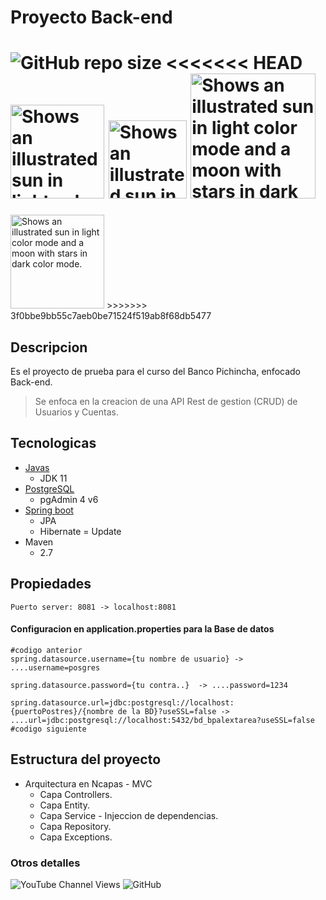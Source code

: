 # **Proyecto Back-end**
![GitHub repo size](https://img.shields.io/github/repo-size/alex-vinicio/backtarea)
<picture>
<<<<<<< HEAD
  <source media="(prefers-color-scheme: dark)" srcset="https://i.blogs.es/53044d/java/1366_521.jpg">
  <source media="(prefers-color-scheme: light)" srcset="https://i.blogs.es/53044d/java/1366_521.jpg">
  <img style="width:150px" alt="Shows an illustrated sun in light color mode and a moon with stars in dark color mode." src="https://i.blogs.es/53044d/java/1366_521.jpg">
</picture>
<picture>
  <source media="(prefers-color-scheme: dark)" srcset="https://ubunlog.com/wp-content/uploads/2018/07/postgresql.jpeg">
  <source media="(prefers-color-scheme: light)" srcset="https://ubunlog.com/wp-content/uploads/2018/07/postgresql.jpeg">
  <img style="width:125px" alt="Shows an illustrated sun in light color mode and a moon with stars in dark color mode." src="https://ubunlog.com/wp-content/uploads/2018/07/postgresql.jpeg">
</picture>
<picture>
  <source media="(prefers-color-scheme: dark)" srcset="https://showmysolution.com/wp-content/uploads/2019/04/1_jMQ9lkY5SBnbcOlJB4aizg.png">
  <source media="(prefers-color-scheme: light)" srcset="https://showmysolution.com/wp-content/uploads/2019/04/1_jMQ9lkY5SBnbcOlJB4aizg.png">
  <img style="width:200px" alt="Shows an illustrated sun in light color mode and a moon with stars in dark color mode." src="https://showmysolution.com/wp-content/uploads/2019/04/1_jMQ9lkY5SBnbcOlJB4aizg.png">
=======

  <img style="width:150px" alt="Shows an illustrated sun in light color mode and a moon with stars in dark color mode." src="https://cdn-icons-png.flaticon.com/512/226/226777.png">
>>>>>>> 3f0bbe9bb55c7aeb0be71524f519ab8f68db5477
</picture>

## **Descripcion**
Es el proyecto de prueba para el curso del Banco Pichincha, enfocado Back-end.
> Se enfoca en la creacion de una API Rest de gestion (CRUD) de Usuarios y Cuentas.

## Tecnologicas
- [Javas](https://www.oracle.com/java/technologies/javase/jdk11-archive-downloads.html)
    - JDK 11
- [PostgreSQL](https://www.postgresql.org/download/)
    - pgAdmin 4 v6
- [Spring boot](https://start.spring.io/)
    - JPA
    - Hibernate = Update
- Maven
    - 2.7
## Propiedades

```properties
Puerto server: 8081 -> localhost:8081
````
#### Configuracion en application.properties para la Base de datos
```properties
#codigo anterior
spring.datasource.username={tu nombre de usuario} -> ....username=posgres

spring.datasource.password={tu contra..}  -> ....password=1234

spring.datasource.url=jdbc:postgresql://localhost:{puertoPostres}/{nombre de la BD}?useSSL=false -> 
....url=jdbc:postgresql://localhost:5432/bd_bpalextarea?useSSL=false
#codigo siguiente
```
## **Estructura del proyecto**
- Arquitectura en Ncapas - MVC
  - Capa Controllers.
  - Capa Entity.
  - Capa Service - Injeccion de dependencias.
  - Capa Repository.
  - Capa Exceptions.

### **Otros detalles**
![YouTube Channel Views](https://img.shields.io/youtube/channel/views/UCxjuoksUCWEE91mUNnzk4CA?style=social)
![GitHub](https://img.shields.io/github/license/alex-vinicio/backtarea)
